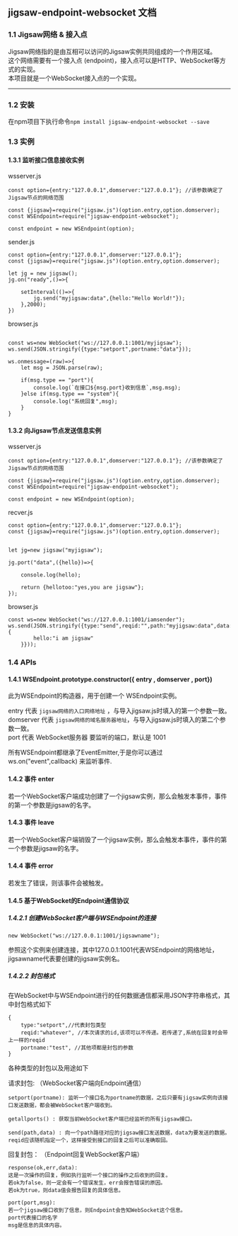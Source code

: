 ## jigsaw-endpoint-websocket 文档

### 1.1 Jigsaw网络 & 接入点
    
Jigsaw网络指的是由互相可以访问的Jigsaw实例共同组成的一个作用区域。   
这个网络需要有一个接入点 (endpoint)，接入点可以是HTTP、WebSocket等方式的实现。    
本项目就是一个WebSocket接入点的一个实现。   
   
----------
   
### 1.2 安装
  
在npm项目下执行命令```npm install jigsaw-endpoint-websocket --save```   
    
   
### 1.3 实例   
   
#### 1.3.1 监听接口信息接收实例   
   
wsserver.js   
```
const option={entry:"127.0.0.1",domserver:"127.0.0.1"}; //该参数确定了Jigsaw节点的网络范围

const {jigsaw}=require("jigsaw.js")(option.entry,option.domserver);
const WSEndpoint=require("jigsaw-endpoint-websocket");

const endpoint = new WSEndpoint(option);

```
   
sender.js   
```
const option={entry:"127.0.0.1",domserver:"127.0.0.1"};
const {jigsaw}=require("jigsaw.js")(option.entry,option.domserver);

let jg = new jigsaw();
jg.on("ready",()=>{

	setInterval(()=>{
		jg.send("myjigsaw:data",{hello:"Hello World!"});
	},2000);
})

```
   
browser.js   
```

const ws=new WebSocket("ws://127.0.0.1:1001/myjigsaw");
ws.send(JSON.stringify({type:"setport",portname:"data"}));

ws.onmessage=(raw)=>{
	let msg = JSON.parse(raw);

	if(msg.type == "port"){
		console.log(`在接口${msg.port}收到信息`,msg.msg);
	}else if(msg.type == "system"){
		console.log("系统回复",msg);
	}
}
```
   
#### 1.3.2 向Jigsaw节点发送信息实例
   
wsserver.js   
```
const option={entry:"127.0.0.1",domserver:"127.0.0.1"}; //该参数确定了Jigsaw节点的网络范围

const {jigsaw}=require("jigsaw.js")(option.entry,option.domserver);
const WSEndpoint=require("jigsaw-endpoint-websocket");

const endpoint = new WSEndpoint(option);

```
   
recver.js   
```
const option={entry:"127.0.0.1",domserver:"127.0.0.1"};
const {jigsaw}=require("jigsaw.js")(option.entry,option.domserver);


let jg=new jigsaw("myjigsaw");

jg.port("data",({hello})=>{

	console.log(hello);

	return {hellotoo:"yes,you are jigsaw"};
});

```
   
browser.js   
```
const ws=new WebSocket("ws://127.0.0.1:1001/iamsender");
ws.send(JSON.stringify({type:"send",reqid:"",path:"myjigsaw:data",data:{
		hello:"i am jigsaw"
	}}));
```
    
### 1.4 APIs
    
#### 1.4.1 WSEndpoint.prototype.constructor({ entry , domserver , port})
    
此为WSEndpoint的构造器，用于创建一个 WSEndpoint实例。   
   
entry 代表 ```jigsaw网络的入口网络地址``` ，与导入jigsaw.js时填入的第一个参数一致。   
domserver 代表 ```jigsaw网络的域名服务器地址```，与导入jigsaw.js时填入的第二个参数一致。   
port 代表 WebSocket服务器 要监听的端口，默认是 1001   
       
所有WSEndpoint都继承了EventEmitter,于是你可以通过 ws.on("event",callback) 来监听事件.   

#### 1.4.2 事件 enter

若一个WebSocket客户端成功创建了一个jigsaw实例，那么会触发本事件，事件的第一个参数是jigsaw的名字。

#### 1.4.3 事件 leave

若一个WebSocket客户端销毁了一个jigsaw实例，那么会触发本事件，事件的第一个参数是jigsaw的名字。

#### 1.4.4 事件 error

若发生了错误，则该事件会被触发。

#### 1.4.5 基于WebSocket的Endpoint通信协议

##### 1.4.2.1 创建WebSocket客户端与WSEndpoint的连接

```
new WebSocket("ws://127.0.0.1:1001/jigsawname");
```
参照这个实例来创建连接，其中127.0.0.1:1001代表WSEndpoint的网络地址，    
jigsawname代表要创建的jigsaw实例名。

##### 1.4.2.2 封包格式
   
在WebSocket中与WSEndpoint进行的任何数据通信都采用JSON字符串格式，其中封包格式如下   
```
{
	type:"setport",//代表封包类型
	reqid:"whatever", //本次请求的id,该项可以不传递。若传递了,系统在回复时会带上一样的reqid
	portname:"test", //其他项都是封包的参数
}
```
   
各种类型的封包以及用途如下   
   
请求封包: （WebSocket客户端向Endpoint通信）   
```
setport(portname): 监听一个接口名为portname的数据，之后只要有jigsaw实例向该接口发送数据，都会被WebSocket客户端收到。

getallports() : 获取当前WebSocket客户端已经监听的所有jigsaw接口。

send(path,data) : 向一个path路径对应的jigsaw接口发送数据，data为要发送的数据。reqid应该随机指定一个，这样接受到接口的回复之后可以准确取回。
```
   
回复封包： （Endpoint回复WebSocket客户端）   
   
```
response(ok,err,data): 
这是一次操作的回复，例如执行监听一个接口的操作之后收到的回复。
若ok为false，则一定会有一个错误发生，err会报告错误的原因。
若ok为true，则data值会报告回复的具体信息。

port(port,msg):
若一个jigsaw接口收到了信息，则Endpoint会告知WebSocket这个信息。
port代表接口的名字
msg是信息的具体内容。

```
